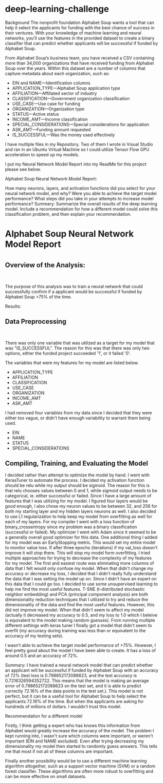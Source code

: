 # deep-learning-challenge

Background
The nonprofit foundation Alphabet Soup wants a tool that can help it select the applicants for funding with the best chance of success in their ventures. With your knowledge of machine learning and neural networks, you’ll use the features in the provided dataset to create a binary classifier that can predict whether applicants will be successful if funded by Alphabet Soup.

From Alphabet Soup’s business team, you have received a CSV containing more than 34,000 organizations that have received funding from Alphabet Soup over the years. Within this dataset are a number of columns that capture metadata about each organization, such as:
<ul>
<li>EIN and NAME—Identification columns</li>
<li>APPLICATION_TYPE—Alphabet Soup application type</li>
<li>AFFILIATION—Affiliated sector of industry</li>
<li>CLASSIFICATION—Government organization classification</li>
<li>USE_CASE—Use case for funding</li>
<li>ORGANIZATION—Organization type</li>
<li>STATUS—Active status</li>
<li>INCOME_AMT—Income classification</li>
<li>SPECIAL_CONSIDERATIONS—Special considerations for application</li>
<li>ASK_AMT—Funding amount requested</li>
<li>IS_SUCCESSFUL—Was the money used effectively</li>
</ul>
I have multiple files in my Repository.  Two of them I wrote in Visual Studio and ran in an Ubuntu Virtual Machine so I could utilize Tensor Flow GPU acceleration to speed up my models.

I put my Neural Network Model Report into my ReadMe for this project please see below.

Alphabet Soup Neural Network Model Report:

How many neurons, layers, and activation functions did you select for your neural network model, and why?
Were you able to achieve the target model performance?
What steps did you take in your attempts to increase model performance?
Summary: Summarize the overall results of the deep learning model. Include a recommendation for how a different model could solve this classification problem, and then explain your recommendation.

<h1><loud>Alphabet Soup Neural Network Model Report</loud><h1>

<h2>Overview of the Analysis:</h2><br>

The purpose of this analysis was to train a neural network that could successfully confirm if a applicant would be successful if funded by Alphabet Soup >75% of the time.

Results:

<h2>Data Preprocessing</h2><br>

There was only one variable that was utilized as a target for my model that was "IS_SUCCESSFUL".  The reason for this was that there was only two options, either the funded project succeeded '1', or it failed '0'. <br>

The variables that were my features for my model are listed below.<br>

<ul>
    <li>APPLICATION_TYPE </li>
    <li>AFFILIATION </li>
    <li>CLASSIFICATION </li>
    <li>USE_CASE </li>
    <li>ORGANIZATION </li>
    <li>INCOME_AMT </li>
    <li>ASK_AMT </li>
</ul>

I had removed four variables from my data since I decided that they were either too vague, or didn't have enough variability to warrant them being used.
<ul>
    <li>EIN</li>
    <li>NAME</li>
    <li>STATUS</li>
    <li>SPECIAL_CONSIDERATIONS</li>

</ul>

<h2>Compiling, Training, and Evaluating the Model</h2>

I decided rather than attempt to optimize the model by hand. I went with KerasTuner to automate the process.  I decided my activation function should be relu while my output should be sigmoid.  The reason for this is that relu chooses values between 0 and 1, while sigmoid output needs to be categorical, ie. either successful or failed.  Since I have a large amount of features that I was utilizing for my model.  I figured four layers would be good enough, I also chose my neuron values to be between 32, and 256 for both my starting layer and my hidden layers neurons as well.  I also decided to use L1 regularization to help keep my model from overfitting as well for each of my layers.  For my compiler I went with a loss function of binary_crossentropy since my problem was a binary classification (successful or failed).  My optimizer I went with Adam since it seemed to be a generally overall good optimizer for this data.  One additional thing I added for my model was an EarlyStopping metric.  This would set my entire model to monitor value loss.  If after three epochs (iterations) if my val_loss doesn't improve it will stop there.  This will stop my model form overfitting.  I tried multiple approaches for trying to decrease the complexity of my features for my model.  The first and easiest route was eliminating more columns of data that I felt would only confuse my model.  When that didn't change my accuracy or decrease my loss, I decided that I didn't really fully understand the data that I was setting the model up on.  Since I didn't have an expert on this data that I could go too.  I decided to use some unsupervised learning to help me find the most useful features.  T-SNE (t-distributed stochastic neighbor embedding) and PCA (principal component analysis) are both dimensionality reduction techniques that I utilized to try and reduce the dimensionality of the data and find the most useful features.  However, this did not improve my model.  When that didn't seem to affect my model (actually it decreased my accuracy to 0.5, and my loss to 1.0 which I beleive is equivalent to the model making random guesses).  From running multiple different settings with keras tuner I finally got a model that didn't seem to overfit (my accuracy during training was less than or equivalent to the accuracy of my testing sets).

I wasn't able to achieve the target model performance of >75%.  However, I feel pretty good about the model I have been able to create. It has a loss of around 0.5 and an accuracy of 72%.  

Summary:
I have trained a neural network model that can predict whether an applicant will be successful if funded by Alphabet Soup with an accuracy of 72% (test loss is 0.798652172088623, and the test accuracy is 0.7216326594352722. This means that the model is making an average error of 0.798652172088623 on the test set, and it is able to predict correctly 72.16% of the data points in the test set.). This model is not perfect, but it can be a useful tool for Alphabet Soup to help select the applicants 72.16% of the time.  But when the applicants are asking for hundreds of millions of dollars.  I wouldn't trust this model.

Recommendation for a different model

Firstly, I think getting a expert who has knows this information from Alphabet would greatly increase the accuracy of the model.  The problem I kept running into, I wasn't sure which columns were important, or weren't important (EIN and NAME excluded).  Even after trying decreasing my dimensionality my model then started to randomly guess answers.  This tells me that most if not all of these columns are important.

Finally another possibility would be to use a different machine learning algorithm altogether, such as a support vector machine (SVM) or a random forest classifier. These algorithms are often more robust to overfitting and can be more effective on small datasets.
